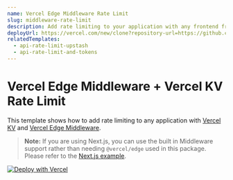 ```yaml
---
name: Vercel Edge Middleware Rate Limit
slug: middleware-rate-limit
description: Add rate limiting to your application with any frontend framework.
deployUrl: https://vercel.com/new/clone?repository-url=https://github.com/vercel/examples/tree/main/edge-middleware/rate-limit-any-framework&project-name=ratelimit
relatedTemplates:
  - api-rate-limit-upstash
  - api-rate-limit-and-tokens
---
```


# Vercel Edge Middleware + Vercel KV Rate Limit

This template shows how to add rate limiting to any application with [Vercel KV](https://vercel.com/docs/storage/vercel-kv) and [Vercel Edge Middleware](https://vercel.com/docs/concepts/functions/edge-middleware).

> **Note:** If you are using Next.js, you can use the built in Middleware support rather than needing `@vercel/edge` used in this package. Please refer to the [Next.js example](https://vercel.com/templates/next.js/api-rate-limit-upstash).

[![Deploy with Vercel](https://vercel.com/button)](https://vercel.com/new/clone?repository-url=https://github.com/vercel/examples/tree/main/edge-middleware/rate-limit-any-framework&project-name=ratelimit)
